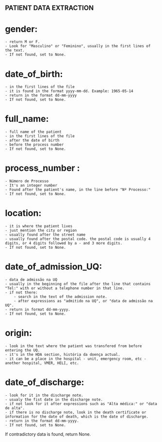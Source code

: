 PATIENT DATA EXTRACTION
----------------------
# gender:
    - return M or F.
    - Look for "Masculino" or "Feminino", usually in the first lines of the text.
    - If not found, set to None.


# date_of_birth:
    - in the first lines of the file
    - it is found in the format yyyy-mm-dd. Example: 1965-05-14
    - return in the format dd-mm-yyyy
    - If not found, set to None.


# full_name:
    - full name of the patient
    - in the first lines of the file
    - after the date of birth
    - before the process number
    - If not found, set to None.


# process_number :
    - Número de Processo
    - It's an integer number
    - Found after the patient's name, in the line before "Nº Processo:"
    - If not found, set to None.


# location:
    - it is where the patient lives
    - just mention the city or region
    - usually found after the street name
    - usually found after the postal code. the postal code is usually 4 digits, or 4 digits followed by a - and 3 more digits.
    - If not found, set to None.


# date_of_admission_UQ:
    - data de admissão na UQ
    - usually in the beginning of the file after the line that contains "Tel:" with or without a telephone number in that line.
    - if not there:
        - search in the text of the admission note.
        - after expressions as "admitido na UQ", or "data de admissão na UQ".
    - return in format dd-mm-yyyy.
    - If not found, set to None.


# origin:
    - look in the text where the patient was transfered from before entering the UQ.
    - it's in the HDA section, história da doença actual.
    - it can be a place in the hospital - unit, emergency room, etc - another hospital, VMER, HELI, etc.


# date_of_discharge:
    - look for it in the discharge note.
    - usualy the fist date in the discharge note.
    - if not look for it after expressions such as "Alta médica:" or "data de alta".
    - if there is no discharge note, look in the death certificate or information for the date of death, which is the date of discharge.
    - return in the format dd-mm-yyyy.
    - If not found, set to None.


If contradictory data is found, return None.